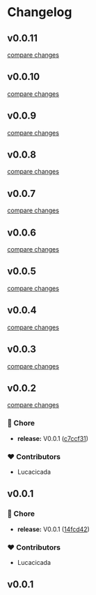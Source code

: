 # Changelog


## v0.0.11

[compare changes](https://github.com/wefixers/nuxt-authjs/compare/v0.0.10...v0.0.11)

## v0.0.10

[compare changes](https://github.com/wefixers/nuxt-authjs/compare/v0.0.9...v0.0.10)

## v0.0.9

[compare changes](https://github.com/wefixers/nuxt-authjs/compare/v0.0.8...v0.0.9)

## v0.0.8

[compare changes](https://github.com/wefixers/nuxt-authjs/compare/v0.0.7...v0.0.8)

## v0.0.7

[compare changes](https://github.com/wefixers/nuxt-authjs/compare/v0.0.6...v0.0.7)

## v0.0.6

[compare changes](https://github.com/wefixers/nuxt-authjs/compare/v0.0.5...v0.0.6)

## v0.0.5

[compare changes](https://github.com/wefixers/nuxt-authjs/compare/v0.0.4...v0.0.5)

## v0.0.4

[compare changes](https://github.com/wefixers/nuxt-authjs/compare/v0.0.3...v0.0.4)

## v0.0.3

[compare changes](https://github.com/wefixers/nuxt-authjs/compare/v0.0.2...v0.0.3)

## v0.0.2

[compare changes](https://github.com/wefixers/nuxt-authjs/compare/v0.0.1...v0.0.2)

### 🏡 Chore

- **release:** V0.0.1 ([c7ccf31](https://github.com/wefixers/nuxt-authjs/commit/c7ccf31))

### ❤️ Contributors

- Lucacicada

## v0.0.1


### 🏡 Chore

- **release:** V0.0.1 ([14fcd42](https://github.com/wefixers/nuxt-authjs/commit/14fcd42))

### ❤️ Contributors

- Lucacicada

## v0.0.1

